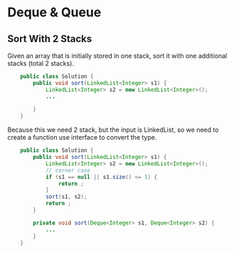 # Deque & Queue
## Sort With 2 Stacks

Given an array that is initially stored in one stack, sort it with one additional stacks (total 2 stacks).
```java
    public class Solution {
        public void sort(LinkedList<Integer> s1) {
            LinkedList<Integer> s2 = new LinkedList<Integer>();
            ...
            
        }
    }
```

Because this we need 2 stack, but the input is LinkedList, so we need to create a function use interface to convert the type.

```java
    public class Solution {
        public void sort(LinkedList<Integer> s1) {
            LinkedList<Integer> s2 = new LinkedList<Integer>();
            // corner case
            if (s1 == null || s1.size() <= 1) {
                return ;
            }
            sort(s1, s2);
            return ;
        }

        private void sort(Deque<Integer> s1, Deque<Integer> s2) {
            ...
        }
    }
```